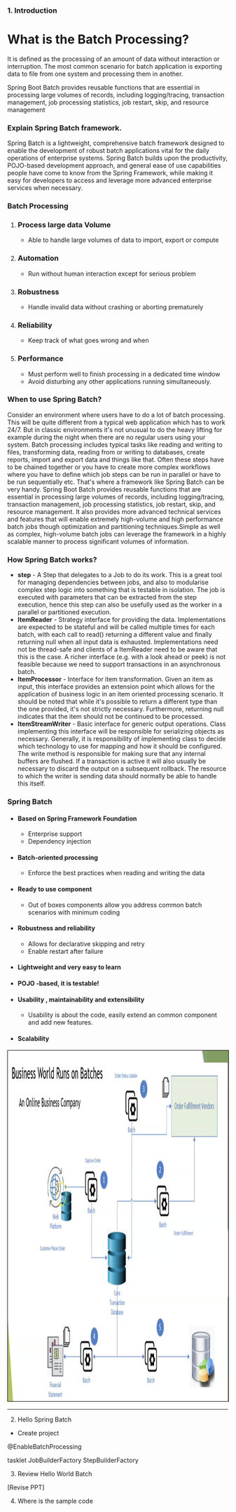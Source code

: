 ### 1. Introduction

# What is the Batch Processing?
It is defined as the processing of an amount of data without interaction or interruption.
The most common scenario for batch application is exporting data to file from one system and processing them in another.

Spring Boot Batch provides reusable functions that are essential in processing large volumes of records, including logging/tracing, transaction management, job processing statistics, job restart, skip, and resource management

### Explain Spring Batch framework.
Spring Batch is a lightweight, comprehensive batch framework designed to enable the development of robust batch applications vital for the daily operations of enterprise systems. Spring Batch builds upon the productivity, POJO-based development approach, and general ease of use capabilities people have come to know from the Spring Framework, while making it easy for developers to access and leverage more advanced enterprise services when necessary.


### Batch Processing
1.  ### Process large data Volume
    -   Able to handle large volumes of data to import, export or compute
2.  ### Automation
    -   Run without human interaction except for serious problem
3.  ### Robustness
    -   Handle invalid data without crashing or aborting prematurely
4.  ### Reliability 
    -   Keep track of what goes wrong and when

5.  ### Performance
    -   Must perform well to finish processing in a dedicated time window
    -   Avoid disturbing any other applications running simultaneously.


### When to use Spring Batch?
Consider an environment where users have to do a lot of batch processing. This will be quite different from a typical web application which has to work 24/7. But in classic environments it's not unusual to do the heavy lifting for example during the night when there are no regular users using your system. Batch processing includes typical tasks like reading and writing to files, transforming data, reading from or writing to databases, create reports, import and export data and things like that. Often these steps have to be chained together or you have to create more complex workflows where you have to define which job steps can be run in parallel or have to be run sequentially etc. That's where a framework like Spring Batch can be very handy. Spring Boot Batch provides reusable functions that are essential in processing large volumes of records, including logging/tracing, transaction management, job processing statistics, job restart, skip, and resource management. It also provides more advanced technical services and features that will enable extremely high-volume and high performance batch jobs though optimization and partitioning techniques.Simple as well as complex, high-volume batch jobs can leverage the framework in a highly scalable manner to process significant volumes of information.


### How Spring Batch works?

-   **step** - A Step that delegates to a Job to do its work. This is a great tool for managing dependencies between jobs, and also to modularise complex step logic into something that is testable in isolation. The job is executed with parameters that can be extracted from the step execution, hence this step can also be usefully used as the worker in a parallel or partitioned execution.
-   **ItemReader** - Strategy interface for providing the data. Implementations are expected to be stateful and will be called multiple times for each batch, with each call to read() returning a different value and finally returning null when all input data is exhausted. Implementations need not be thread-safe and clients of a ItemReader need to be aware that this is the case. A richer interface (e.g. with a look ahead or peek) is not feasible because we need to support transactions in an asynchronous batch.
-   **ItemProcessor** - Interface for item transformation. Given an item as input, this interface provides an extension point which allows for the application of business logic in an item oriented processing scenario. It should be noted that while it's possible to return a different type than the one provided, it's not strictly necessary. Furthermore, returning null indicates that the item should not be continued to be processed.
-   **ItemStreamWriter** - Basic interface for generic output operations. Class implementing this interface will be responsible for serializing objects as necessary. Generally, it is responsibility of implementing class to decide which technology to use for mapping and how it should be configured. The write method is responsible for making sure that any internal buffers are flushed. If a transaction is active it will also usually be necessary to discard the output on a subsequent rollback. The resource to which the writer is sending data should normally be able to handle this itself.


### Spring Batch
-   #### Based on Spring Framework Foundation
    -   Enterprise support
    -   Dependency injection
-   #### Batch-oriented processing
    -   Enforce the best practices when reading and writing the data
-   #### Ready to use component
    -   Out of boxes components allow you address common batch scenarios with minimum coding
-   #### Robustness and reliability
    -   Allows for declarative skipping and retry
    -   Enable restart after failure        
-   #### Lightweight and very easy to learn
-   #### POJO -based, it is testable!        
-   #### Usability , maintainability and extensibility
    -   Usability is about the code, easily extend an common component and add new features.
-   #### Scalability 

<img width="1000" height="800" frameborder="0" scrolling="no" marginheight="0" marginwidth="0" src="images/SpringBatchFlow.png" style="border: 1px solid black"></img>


-------------
2. Hello Spring Batch
-   Create project

@EnableBatchProcessing 

tasklet
JobBuilderFactory
StepBuilderFactory


3. Review Hello World Batch

[Revise PPT]

4. Where is the sample code

